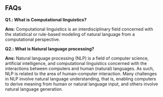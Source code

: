 ## FAQs
<b>Q1.: What is Computational linguistics?</b>

<b>Ans:</b> Computational linguistics is an interdisciplinary field concerned with the statistical or rule-based modeling of natural language from a computational perspective.

<b>Q2.: What is Natural language processing?</b>

<b>Ans:</b>
Natural language processing (NLP) is a field of computer science, artificial intelligence, and computational linguistics concerned with the interactions between computers and human (natural) languages. As such, NLP is related to the area of human–computer interaction. Many challenges in NLP involve natural language understanding, that is, enabling computers to derive meaning from human or natural language input, and others involve natural language generation.
